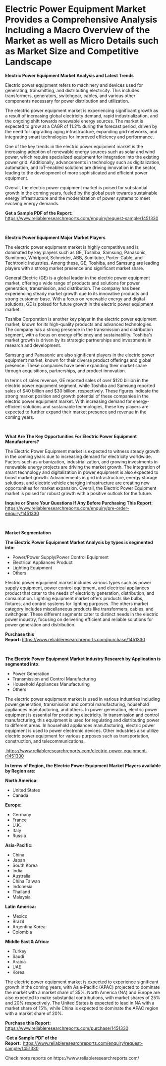 <p><h1>Electric Power Equipment Market Provides a Comprehensive Analysis Including a Macro Overview of the Market as well as Micro Details such as Market Size and Competitive Landscape</h1></p><p><strong>Electric Power Equipment Market Analysis and Latest Trends</strong></p>
<p><p>Electric power equipment refers to machinery and devices used for generating, transmitting, and distributing electricity. This includes transformers, generators, switchgear, cables, and various other components necessary for power distribution and utilization.</p><p>The electric power equipment market is experiencing significant growth as a result of increasing global electricity demand, rapid industrialization, and the ongoing shift towards renewable energy sources. The market is expected to grow at a CAGR of 11.2% during the forecast period, driven by the need for upgrading aging infrastructure, expanding grid networks, and integrating smart technologies for improved efficiency and performance.</p><p>One of the key trends in the electric power equipment market is the increasing adoption of renewable energy sources such as solar and wind power, which require specialized equipment for integration into the existing power grid. Additionally, advancements in technology such as digitalization, automation, and IoT-enabled solutions are driving innovation in the sector, leading to the development of more sophisticated and efficient power equipment.</p><p>Overall, the electric power equipment market is poised for substantial growth in the coming years, fueled by the global push towards sustainable energy infrastructure and the modernization of power systems to meet evolving energy demands.</p></p>
<p><strong>Get a Sample PDF of the Report:&nbsp;</strong> <a href="https://www.reliableresearchreports.com/enquiry/request-sample/1451330">https://www.reliableresearchreports.com/enquiry/request-sample/1451330</a></p>
<p>&nbsp;</p>
<p><strong>Electric Power Equipment Major Market Players</strong></p>
<p><p>The electric power equipment market is highly competitive and is dominated by key players such as GE, Toshiba, Samsung, Panasonic, Sumitomo, Whirlpool, Schneider, ABB, Sumitube, Porter-Cable, and Techtronic Industries. Among these, GE, Toshiba, and Samsung are leading players with a strong market presence and significant market share.</p><p>General Electric (GE) is a global leader in the electric power equipment market, offering a wide range of products and solutions for power generation, transmission, and distribution. The company has been experiencing steady market growth due to its innovative products and strong customer base. With a focus on renewable energy and digital solutions, GE is poised for future growth in the electric power equipment market.</p><p>Toshiba Corporation is another key player in the electric power equipment market, known for its high-quality products and advanced technologies. The company has a strong presence in the transmission and distribution segment, with a focus on energy efficiency and sustainability. Toshiba's market growth is driven by its strategic partnerships and investments in research and development.</p><p>Samsung and Panasonic are also significant players in the electric power equipment market, known for their diverse product offerings and global presence. These companies have been expanding their market share through acquisitions, partnerships, and product innovation.</p><p>In terms of sales revenue, GE reported sales of over $120 billion in the electric power equipment segment, while Toshiba and Samsung reported sales of $40 billion and $30 billion, respectively. These figures indicate the strong market position and growth potential of these companies in the electric power equipment market. With increasing demand for energy-efficient solutions and sustainable technologies, these key players are expected to further expand their market presence and revenue in the coming years.</p></p>
<p>&nbsp;</p>
<p><strong>What Are The Key Opportunities For Electric Power Equipment Manufacturers?</strong></p>
<p><p>The Electric Power Equipment market is expected to witness steady growth in the coming years due to increasing demand for electricity worldwide. Factors such as urbanization, industrialization, and growing investments in renewable energy projects are driving the market growth. The integration of smart technology and digitalization in power equipment is also expected to boost market growth. Advancements in grid infrastructure, energy storage solutions, and electric vehicle charging infrastructure are creating new opportunities for market expansion. Overall, the Electric Power Equipment market is poised for robust growth with a positive outlook for the future.</p></p>
<p><strong>Inquire or Share Your Questions If Any Before Purchasing This Report:</strong> <a href="https://www.reliableresearchreports.com/enquiry/pre-order-enquiry/1451330">https://www.reliableresearchreports.com/enquiry/pre-order-enquiry/1451330</a></p>
<p>&nbsp;</p>
<p><strong>Market Segmentation</strong></p>
<p><strong>The Electric Power Equipment Market Analysis by types is segmented into:</strong></p>
<p><ul><li>Power/Power Supply/Power Control Equipment</li><li>Electrical Appliances Product</li><li>Lighting Equipment</li><li>Others</li></ul></p>
<p><p>Electric power equipment market includes various types such as power supply equipment, power control equipment, and electrical appliances product that cater to the needs of electricity generation, distribution, and consumption. Lighting equipment market offers products like bulbs, fixtures, and control systems for lighting purposes. The others market category includes miscellaneous products like transformers, cables, and switchgear. These different segments cater to distinct needs in the electric power industry, focusing on delivering efficient and reliable solutions for power generation and distribution.</p></p>
<p><strong>Purchase this Report:&nbsp;</strong><a href="https://www.reliableresearchreports.com/purchase/1451330">https://www.reliableresearchreports.com/purchase/1451330</a></p>
<p>&nbsp;</p>
<p><strong>The Electric Power Equipment Market Industry Research by Application is segmented into:</strong></p>
<p><ul><li>Power Generation</li><li>Transmission and Control Manufacturing</li><li>Household Appliances Manufacturing</li><li>Others</li></ul></p>
<p><p>The electric power equipment market is used in various industries including power generation, transmission and control manufacturing, household appliances manufacturing, and others. In power generation, electric power equipment is essential for producing electricity. In transmission and control manufacturing, this equipment is used for regulating and distributing power to different areas. In household appliances manufacturing, electric power equipment is used to power electronic devices. Other industries also utilize electric power equipment for various purposes such as transportation, construction, and telecommunications.</p></p>
<p><a href="https://www.reliableresearchreports.com/electric-power-equipment-r1451330">&nbsp;https://www.reliableresearchreports.com/electric-power-equipment-r1451330</a></p>
<p><strong>In terms of Region, the Electric Power Equipment Market Players available by Region are:</strong></p>
<p>
    <p> <strong> North America: </strong>
        <ul>
            <li>United States</li>
            <li>Canada</li>
        </ul>
        </p> 
    <p> <strong> Europe: </strong>
        <ul>
            <li>Germany</li>
            <li>France</li>
            <li>U.K.</li>
            <li>Italy</li>
            <li>Russia</li>
        </ul>
        </p> 
    <p> <strong> Asia-Pacific: </strong>
        <ul>
            <li>China</li>
            <li>Japan</li>
            <li>South Korea</li>
            <li>India</li>
            <li>Australia</li>
            <li>China Taiwan</li>
            <li>Indonesia</li>
            <li>Thailand</li>
            <li>Malaysia</li>
        </ul>
        </p> 
    <p> <strong> Latin America: </strong>
        <ul>
            <li>Mexico</li>
            <li>Brazil</li>
            <li>Argentina Korea</li>
            <li>Colombia</li>
        </ul>
        </p> 
    <p> <strong> Middle East & Africa: </strong>
        <ul>
            <li>Turkey</li>
            <li>Saudi</li>
            <li>Arabia</li>
            <li>UAE</li>
            <li>Korea</li>
        </ul>
    </p>
    </p>
<p><p>The electric power equipment market is expected to experience significant growth in the coming years, with Asia-Pacific (APAC) projected to dominate the market with a market share of 35%. North America (NA) and Europe are also expected to make substantial contributions, with market shares of 25% and 20% respectively. The United States is expected to lead in NA with a market share of 15%, while China is expected to dominate the APAC region with a market share of 20%.</p></p>
<p><strong>Purchase this Report: </strong><a href="https://www.reliableresearchreports.com/purchase/1451330">https://www.reliableresearchreports.com/purchase/1451330</a></p>
<p>&nbsp;<strong>Get a Sample PDF of the Report:&nbsp;&nbsp;</strong><a href="https://www.reliableresearchreports.com/enquiry/request-sample/1451330">https://www.reliableresearchreports.com/enquiry/request-sample/1451330</a></p>
<p><strong></strong></p>
<p>Check more reports on https://www.reliableresearchreports.com/</p>